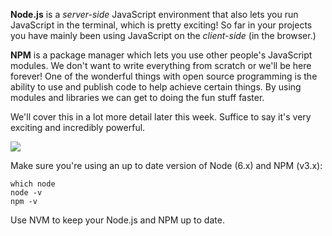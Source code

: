 **Node.js** is a _server-side_ JavaScript environment that also lets you run JavaScript in the terminal, which is pretty exciting! So far in your projects you have mainly been using JavaScript on the _client-side_ (in the browser.)

**NPM** is a package manager which lets you use other people's JavaScript modules. We don't want to write everything from scratch or we'll be here forever! One of the wonderful things with open source programming is the ability to use and publish code to help achieve certain things. By using modules and libraries we can get to doing the fun stuff faster.

We'll cover this in a lot more detail later this week. Suffice to say it's very exciting and incredibly powerful.

![](https://raw.githubusercontent.com/dev-academy-programme/concepts/master/images/shoulders_of_giants.jpg)

Make sure you're using an up to date version of Node (6.x) and NPM (v3.x):

```
which node
node -v
npm -v
```

Use NVM to keep your Node.js and NPM up to date.

